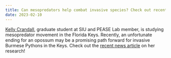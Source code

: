 ```yaml
---
title: Can mesopredators help combat invasive species? Check out recent coverage on Kelly Crandall's research!
date: 2023-02-10
---
```


[Kelly Crandall](https://peaselab.com/author/kelly-crandall/), graduate student at SIU and PEASE Lab member, is studying mesopredator movement in the Florida Keys. Recently, an unfortunate ending for an opossum may be a promising path forward for invasive Burmese Pythons in the Keys. Check out the [recent news article](https://news.siu.edu/2023/01/012623-SIU-students-research-may-lead-to-better-control-of-invasive-pythons.php) on her research! 



